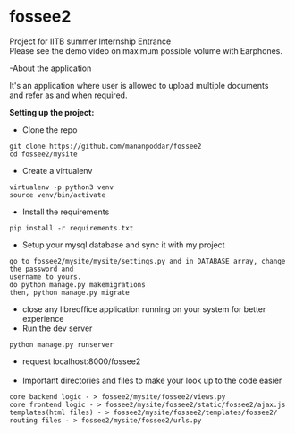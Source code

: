 # fossee2

Project for IITB summer Internship Entrance<br>
Please see the demo video on maximum possible volume with Earphones.<br>

-About the application

It's an application where user is allowed to upload multiple documents<br>
and refer as and when required.

<b> Setting up the project:</b>


- Clone the repo
``` 
git clone https://github.com/mananpoddar/fossee2
cd fossee2/mysite
```
- Create a virtualenv
```
virtualenv -p python3 venv
source venv/bin/activate
```

- Install the requirements
```
pip install -r requirements.txt
```
- Setup your mysql database and sync it with my project
```
go to fossee2/mysite/mysite/settings.py and in DATABASE array, change the password and 
username to yours.
do python manage.py makemigrations
then, python manage.py migrate
```

- close any libreoffice application running on your system for better experience
- Run the dev server 
```
python manage.py runserver
```
- request localhost:8000/fossee2
<br><br>
- Important directories and files to make your look up to the code easier
```
core backend logic - > fossee2/mysite/fossee2/views.py
core frontend logic - > fossee2/mysite/fossee2/static/fossee2/ajax.js
templates(html files) - > fossee2/mysite/fossee2/templates/fossee2/
routing files - > fossee2/mysite/fossee2/urls.py

```

